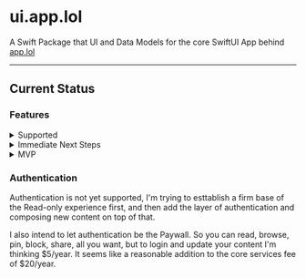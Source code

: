 # ui.app.lol

A Swift Package that UI and Data Models for the core SwiftUI App behind [app.lol]()

____

## Current Status

### Features

<details>
<summary>
Supported
</summary>

- Address Directory
  - Search
- Address Profile
  - Show Web Profile
  - Show 'Now' Markdown (not formatted correctly :/)
  - Show Status Log
  - Show PURLs
  - Show PasteBin
- Community Status Log
- Now Garden


</details>

<details>
<summary>
Immediate Next Steps
</summary>

- Thoughtful pass of UI + UX
- Pin/Un-Pin addresses
- Block/Un-Block addresses
- Implement a 'Shareable' protocol
  - Share as Link, Content, or Image

</details>

<details>
<summary>
MVP
</summary>

- Authentication
  - Logged out View for Auth Sheet
  - Logged in View for Auth Sheet
  - Show My Addresses
  - Auth-pin My Addresses after Login
- Posting
  - Status
  - Profile Updates
  - Now Update
  - PURL
  - Paste
- Paywall
  - Answer Unknowns
    - How does that work with TestFlight?
    - Can I build that within the UI Package?
    - What to expose
    - When to present
  - Confetti


</details>


### Authentication

Authentication is not yet supported, I'm trying to esttablish a firm base of the Read-only experience first, and then add the layer of authentication and composing new content on top of that.

I also intend to let authentication be the Paywall. So you can read, browse, pin, block, share, all you want, but to login and update your content I'm thinking $5/year. It seems like a reasonable addition to the core services fee of $20/year.



